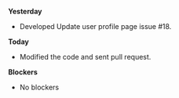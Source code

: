 **Yesterday**
- Developed Update user profile page issue #18.

**Today**
- Modified the code and sent pull request.

**Blockers**
- No blockers
